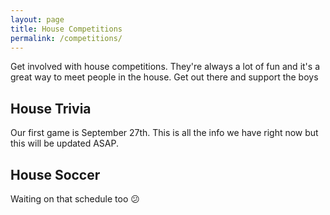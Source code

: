 ```yaml
---
layout: page
title: House Competitions
permalink: /competitions/
---
```


Get involved with house competitions. They're always a lot of fun and it's a great way to meet people in the house. Get out there and support the boys

## House Trivia

Our first game is September 27th. This is all the info we have right now but this will be updated ASAP.

## House Soccer

Waiting on that schedule too 😕
